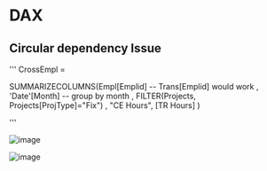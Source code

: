 # DAX

## Circular dependency Issue

'''
CrossEmpl = 

SUMMARIZECOLUMNS(Empl[Emplid] -- Trans[Emplid] would work
, 'Date'[Month]  -- group by month
, FILTER(Projects, Projects[ProjType]="Fix")
, "CE Hours", [TR Hours]
) 

'''

![image](https://user-images.githubusercontent.com/84174814/118242261-6c9c9b80-b49d-11eb-8049-29b2a1edcddd.png)

![image](https://user-images.githubusercontent.com/84174814/118242524-bab19f00-b49d-11eb-9352-ea75cbdfcf30.png)


